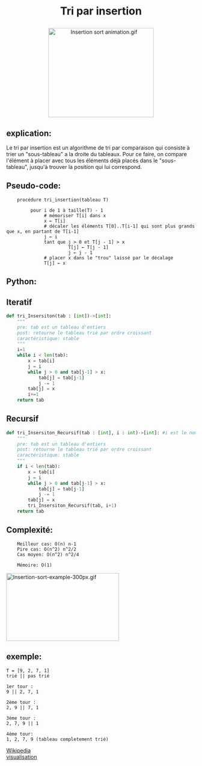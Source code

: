 # <p align="center">Tri par insertion</p>
<p align='center'><a href="https://commons.wikimedia.org/wiki/File:Insertion_sort_animation.gif#/media/Fichier:Insertion_sort_animation.gif"><img src="https://upload.wikimedia.org/wikipedia/commons/2/25/Insertion_sort_animation.gif" alt="Insertion sort animation.gif" height="237" width="280"></a></p>

explication:
--
Le tri par insertion est un algorithme de tri par comparaison qui consiste à trier un "sous-tableau" a la droite du tableaux. Pour ce faire, on compare l'élément à placer avec tous les éléments déjà placés dans le "sous-tableau", jusqu'à trouver la position qui lui correspond.

Pseudo-code:
--
```
    procédure tri_insertion(tableau T)

         pour i de 1 à taille(T) - 1    
              # mémoriser T[i] dans x
              x ← T[i]                              
              # décaler les éléments T[0]..T[i-1] qui sont plus grands que x, en partant de T[i-1]
              j ← i                               
              tant que j > 0 et T[j - 1] > x
                       T[j] ← T[j - 1]
                       j ← j - 1    
              # placer x dans le "trou" laissé par le décalage
              T[j] ← x
```



Python:
--

Iteratif
--
```py
def tri_Insersiton(tab : [int])->[int]:
    """
    pre: tab est un tableau d'entiers
    post: retourne le tableau trié par ordre croissant
    caractéristique: stable
    """
    i=1
    while i < len(tab):
        x = tab[i]
        j = i
        while j > 0 and tab[j-1] > x:
            tab[j] = tab[j-1]
            j -= 1
        tab[j] = x
        i+=1
    return tab
```

Recursif
--
```py
def tri_Insersiton_Recursif(tab : [int], i : int)->[int]: #i est le nombre de fois que la fonction a été appelée
    """
    pre: tab est un tableau d'entiers
    post: retourne le tableau trié par ordre croissant
    caractéristique: stable
    """
    if i < len(tab):
        x = tab[i]
        j = i
        while j > 0 and tab[j-1] > x:
            tab[j] = tab[j-1]
            j -= 1
        tab[j] = x
        tri_Insersiton_Recursif(tab, i+1)
    return tab
```

Complexité:
--
```
    Meilleur cas: O(n) n-1
    Pire cas: O(n^2) n^2/2
    Cas moyen: O(n^2) n^2/4

    Mémoire: O(1)
```

<p><a href="https://commons.wikimedia.org/wiki/File:Insertion-sort-example-300px.gif#/media/Fichier:Insertion-sort-example-300px.gif"><img src="https://upload.wikimedia.org/wikipedia/commons/0/0f/Insertion-sort-example-300px.gif" alt="Insertion-sort-example-300px.gif" height="180" width="300"></a></p>

exemple:
--
```
T = [9, 2, 7, 1]
trié || pas trié

1er tour :
9 || 2, 7, 1

2ème tour :
2, 9 || 7, 1

3ème tour :
2, 7, 9 || 1

4ème tour:
1, 2, 7, 9 (tableau completement trié)
```

[Wikipedia](https://fr.wikipedia.org/wiki/Tri_par_insertion) \
[visualisation](http://lwh.free.fr/pages/algo/tri/tri_insertion.html)
